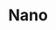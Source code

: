 ---
blog: https://medium.com/nanocurrency
codehost: https://github.com/nanocurrency
logohandle: nano
sort: nano
title: Nano
twitter: https://x.com/nano
website: https://nano.org/en
---